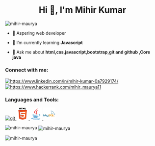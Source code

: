 <h1 align="center">Hi 👋, I'm Mihir Kumar</h1>


<p align="left"> <img src="https://komarev.com/ghpvc/?username=mihir-maurya&label=Profile%20views&color=0e75b6&style=flat" alt="mihir-maurya" /> </p>

- 🔭 Aspering web developer

- 🌱 I’m currently learning **Javascript**

- 💬 Ask me about **html,css,javascript,bootstrap,git and github ,Core java**

<h3 align="left">Connect with me:</h3>
<p align="left">
<a href="https://linkedin.com/in/https://www.linkedin.com/in/mihir-kumar-0a7929174/" target="blank"><img align="center" src="https://raw.githubusercontent.com/rahuldkjain/github-profile-readme-generator/master/src/images/icons/Social/linked-in-alt.svg" alt="https://www.linkedin.com/in/mihir-kumar-0a7929174/" height="30" width="40" /></a>
<a href="https://www.hackerrank.com/https://www.hackerrank.com/mihir_maurya11" target="blank"><img align="center" src="https://raw.githubusercontent.com/rahuldkjain/github-profile-readme-generator/master/src/images/icons/Social/hackerrank.svg" alt="https://www.hackerrank.com/mihir_maurya11" height="30" width="40" /></a>
</p>

<h3 align="left">Languages and Tools:</h3> </a> <a href="https://git-scm.com/" target="_blank" rel="noreferrer"> <img src="https://www.vectorlogo.zone/logos/git-scm/git-scm-icon.svg" alt="git" width="40" height="40"/> </a> <a href="https://www.w3.org/html/" target="_blank" rel="noreferrer"> <img src="https://raw.githubusercontent.com/devicons/devicon/master/icons/html5/html5-original-wordmark.svg" alt="html5" width="40" height="40"/> </a> <a href="https://www.java.com" target="_blank" rel="noreferrer"> <img src="https://raw.githubusercontent.com/devicons/devicon/master/icons/java/java-original.svg" alt="java" width="40" height="40"/> </a> <a href="https://www.mysql.com/" target="_blank" rel="noreferrer"> <img src="https://raw.githubusercontent.com/devicons/devicon/master/icons/mysql/mysql-original-wordmark.svg" alt="mysql" width="40" height="40"/> </a> </p>

<p><img align="left" src="https://github-readme-stats.vercel.app/api/top-langs?username=mihir-maurya&show_icons=true&locale=en&layout=compact" alt="mihir-maurya" /></p>

<p>&nbsp;<img align="center" src="https://github-readme-stats.vercel.app/api?username=mihir-maurya&show_icons=true&locale=en" alt="mihir-maurya" /></p>

<p><img align="center" src="https://github-readme-streak-stats.herokuapp.com/?user=mihir-maurya&" alt="mihir-maurya" /></p>

